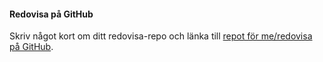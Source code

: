 #### Redovisa på GitHub

Skriv något kort om ditt redovisa-repo och länka till [repot för me/redovisa på GitHub](https://github.com/AnitaR19/design).
